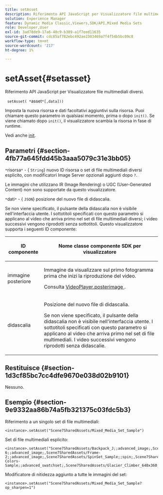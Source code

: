 ```yaml
---
title: setAsset
description: Riferimento API JavaScript per Visualizzatore file multimediali diversi.
solution: Experience Manager
feature: Dynamic Media Classic,Viewers,SDK/API,Mixed Media Sets
role: Developer,User
exl-id: 3ad78de9-17a6-40c9-b389-a1f7eed11635
source-git-commit: cdc85af782ebc492ae2303469a7f4f54b5bc09c8
workflow-type: tm+mt
source-wordcount: '217'
ht-degree: 1%

---
```


# setAsset{#setasset}

Riferimento API JavaScript per Visualizzatore file multimediali diversi.

` setAsset( *`asset`*[,data]))`

Imposta la nuova risorsa e dati facoltativi aggiuntivi sulla risorsa. Puoi chiamare questo parametro in qualsiasi momento, prima o dopo `init()`. Se viene chiamato dopo `init()`, il visualizzatore scambia la risorsa in fase di runtime.

Vedi anche [init](../../../c-html5-s7-aem-asset-viewers/c-html5-mixedmedia-viewer-about/c-html5-mixedmedia-viewer-javascriptapiref/r-html5-mixedmedia-javascriptapiref-init.md#reference-bb4428c155e541b79797f96e17c068ae).

## Parametri {#section-4fb77a645fdd45b3aaa5079c31e3bb05}

`*`risorsa`*` - { `String`} nuovo ID risorsa o set di file multimediali diversi esplicito, con modificatori Image Server opzionali aggiunti dopo `?`.

Le immagini che utilizzano IR (Image Rendering) o UGC (User-Generated Content) non sono supportate da questo visualizzatore.

`*`dati`*` - { `JSON`} posizione del nuovo file di didascalia.

Se non viene specificato, il pulsante della didascalia non è visibile nell&#39;interfaccia utente. I sottotitoli specificati con questo parametro si applicano al video che arriva primo nel set di file multimediali diversi; i video successivi vengono riprodotti senza sottotitoli. Questo visualizzatore supporta i seguenti ID componente:

<table id="table_7B5DD9303EF44ADD847B13FFEAD135D9"> 
 <thead> 
  <tr> 
   <th colname="col1" class="entry"> <p>ID componente </p> </th> 
   <th colname="col2" class="entry"> <p>Nome classe componente SDK per visualizzatore </p> </th> 
  </tr> 
 </thead>
 <tbody> 
  <tr> 
   <td colname="col1"> <p> <span class="codeph"> immagine posteriore </span> </p> </td> 
   <td colname="col2"> <p>Immagine da visualizzare sul primo fotogramma prima che inizi la riproduzione del video. </p> <p>Consulta <a href="../../../c-html5-s7-aem-asset-viewers/c-html5-mixedmedia-viewer-about/r-html5-mixedmedia-viewer-config-attrib/r-html5-mixedmedia-viewer-config-attrib-videoplayer-posterimage.md#reference-f424ad0f278b4d14b86ea55e3a73c52b" format="dita" scope="local"> VideoPlayer.posterimage </a>. </p> </td> 
  </tr> 
  <tr> 
   <td colname="col1"> <p> <span class="codeph"> didascalia </span> </p> </td> 
   <td colname="col2"> <p> Posizione del nuovo file di didascalia. </p> <p>Se non viene specificato, il pulsante della didascalia non è visibile nell'interfaccia utente. I sottotitoli specificati con questo parametro si applicano al video che arriva primo nel set di file multimediali. I video successivi vengono riprodotti senza didascalie. </p> </td> 
  </tr> 
 </tbody> 
</table>

## Restituisce {#section-1d3cf85bc7cc4dfe9670e038d02b9101}

Nessuno.

## Esempio {#section-9e9332aa86b74a5fb321375c03fdc5b3}

Riferimento a un singolo set di file multimediali:

```
<instance>.setAsset("Scene7SharedAssets/Mixed_Media_Set_Sample")
```

Set di file multimediali esplicito:

```
<instance>.setAsset("Scene7SharedAssets/Backpack_J;;advanced_image;,Scene7SharedAssets/Frame-6;;advanced_image;,Scene7SharedAssets/Frame-2;;advanced_image;,Scene7SharedAssets/SpinSet_Sample;;spin;,Scene7SharedAssets/ImageSet-Colors-Sample;;advanced_swatchset;,Scene7SharedAssets/Glacier_Climber_640x360;Scene7SharedAssets/Glacier_Climber_640x360;video;")
```

Modificatore di nitidezza aggiunto a tutte le immagini del set:

```
<instance>.setAsset("Scene7SharedAssets/Mixed_Media_Set_Sample?op_sharpen=1")
```
